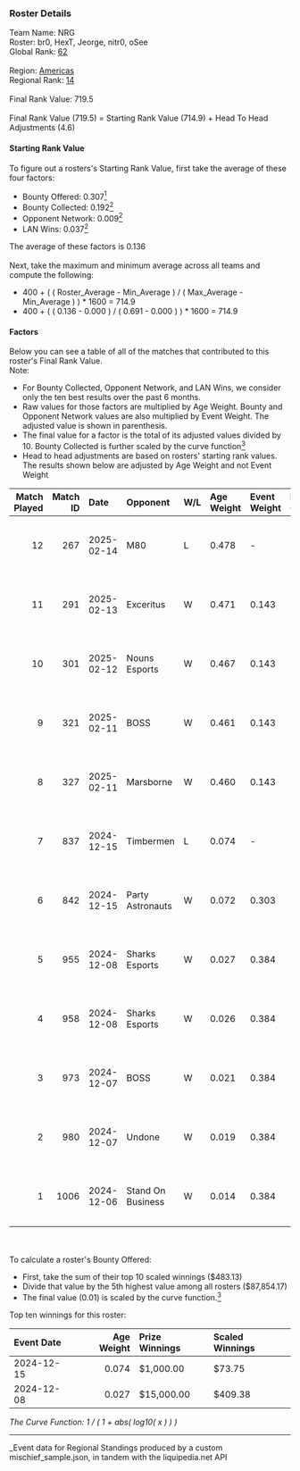 ### Roster Details<br />
Team Name: NRG<br />
Roster: br0, HexT, Jeorge, nitr0, oSee<br />
Global Rank: [62](../../standings_global_2025_06_02.md)<br />
<br />
Region: [Americas]( ../../standings_americas_2025_06_02.md)<br />
Regional Rank: [14]( ../../standings_americas_2025_06_02.md)<br />
<br />
Final Rank Value:  719.5<br />
<br />
Final Rank Value (719.5) = Starting Rank Value (714.9) + Head To Head Adjustments (4.6)<br />

#### Starting Rank Value<br />
To figure out a rosters's Starting Rank Value, first take the average of these four factors:<br />
- Bounty Offered: 0.307[<sup>1</sup>](#table2)
- Bounty Collected: 0.192[<sup>2</sup>](#table1)
- Opponent Network: 0.009[<sup>2</sup>](#table1)
- LAN Wins: 0.037[<sup>2</sup>](#table1)

The average of these factors is 0.136<br />
<br />
Next, take the maximum and minimum average across all teams and compute the following:<br />
- 400 + ( ( Roster_Average - Min_Average ) / ( Max_Average - Min_Average ) ) * 1600 = 714.9
- 400 + ( ( 0.136 - 0.000 ) / ( 0.691 - 0.000 ) ) * 1600 = 714.9


#### Factors<br />
Below you can see a table of all of the matches that contributed to this roster's Final Rank Value.<br />
Note:<br />

- For Bounty Collected, Opponent Network, and LAN Wins, we consider only the ten best results over the past 6 months.
- Raw values for those factors are multiplied by Age Weight. Bounty and Opponent Network values are also multiplied by Event Weight. The adjusted value is shown in parenthesis.
- The final value for a factor is the total of its adjusted values divided by 10. Bounty Collected is further scaled by the curve function[<sup>3</sup>](#curveFunction)
- Head to head adjustments are based on rosters' starting rank values. The results shown below are adjusted by Age Weight and not Event Weight
<span id="table1"></span><br />


| Match Played | Match ID | Date       | Opponent          | W/L | Age Weight | Event Weight | Bounty Collected | Opponent Network | LAN Wins  | H2H Adj. | Roster                            |
| -: | -: | :- | :- | :- | :- | :- | :- | :- | :- | -: | :- |
|           12 |      267 | 2025-02-14 | M80               | L   | 0.478      | -            | -                | -                | -         |   -11.12 | br0, HexT, Jeorge, nitr0, oSee    |
|           11 |      291 | 2025-02-13 | Exceritus         | W   | 0.471      | 0.143        | 0.000 (0.000)    | 0.246 (0.017)    | 0 (0.000) |     2.16 | br0, HexT, Jeorge, nitr0, oSee    |
|           10 |      301 | 2025-02-12 | Nouns Esports     | W   | 0.467      | 0.143        | 0.000 (0.000)    | 0.259 (0.017)    | 0 (0.000) |     3.52 | br0, HexT, Jeorge, nitr0, oSee    |
|            9 |      321 | 2025-02-11 | BOSS              | W   | 0.461      | 0.143        | 0.001 (0.000)    | 0.267 (0.018)    | 0 (0.000) |     5.79 | br0, HexT, Jeorge, nitr0, oSee    |
|            8 |      327 | 2025-02-11 | Marsborne         | W   | 0.460      | 0.143        | 0.000 (0.000)    | 0.242 (0.016)    | 0 (0.000) |     3.41 | br0, HexT, Jeorge, nitr0, oSee    |
|            7 |      837 | 2024-12-15 | Timbermen         | L   | 0.074      | -            | -                | -                | -         |    -1.32 | Brehze, HexT, Jeorge, nitr0, oSee |
|            6 |      842 | 2024-12-15 | Party Astronauts  | W   | 0.072      | 0.303        | 0.000 (0.000)    | 0.335 (0.007)    | 0 (0.000) |     0.52 | Brehze, HexT, Jeorge, nitr0, oSee |
|            5 |      955 | 2024-12-08 | Sharks Esports    | W   | 0.027      | 0.384        | 0.027 (0.000)    | 0.464 (0.005)    | 1 (0.027) |     0.53 | Brehze, HexT, Jeorge, nitr0, oSee |
|            4 |      958 | 2024-12-08 | Sharks Esports    | W   | 0.026      | 0.384        | 0.027 (0.000)    | 0.464 (0.005)    | 1 (0.026) |     0.51 | Brehze, HexT, Jeorge, nitr0, oSee |
|            3 |      973 | 2024-12-07 | BOSS              | W   | 0.021      | 0.384        | 0.001 (0.000)    | 0.267 (0.002)    | 1 (0.021) |     0.26 | Brehze, HexT, Jeorge, nitr0, oSee |
|            2 |      980 | 2024-12-07 | Undone            | W   | 0.019      | 0.384        | 0.000 (0.000)    | 0.041 (0.000)    | 1 (0.019) |     0.23 | Brehze, HexT, Jeorge, nitr0, oSee |
|            1 |     1006 | 2024-12-06 | Stand On Business | W   | 0.014      | 0.384        | 0.000 (0.000)    | 0.000 (0.000)    | 1 (0.014) |     0.07 | Brehze, HexT, Jeorge, nitr0, oSee |

<br />
<span id="table2"></span><br />
To calculate a roster's Bounty Offered:<br />

- First, take the sum of their top 10 scaled winnings ($483.13)
- Divide that value by the 5th highest value among all rosters ($87,854.17)
- The final value (0.01) is scaled by the curve function.[<sup>3</sup>](#curveFunction)

Top ten winnings for this roster:<br />

| Event Date | Age Weight | Prize Winnings | Scaled Winnings |
| :- | -: | :- | :- |
| 2024-12-15 |      0.074 | $1,000.00      | $73.75          |
| 2024-12-08 |      0.027 | $15,000.00     | $409.38         |


<span id="curveFunction"></span>_The Curve Function: 1 / ( 1 + abs( log10( x ) ) )_<br />

---
_Event data for Regional Standings produced by a custom mischief_sample.json, in tandem with the liquipedia.net API<br />
